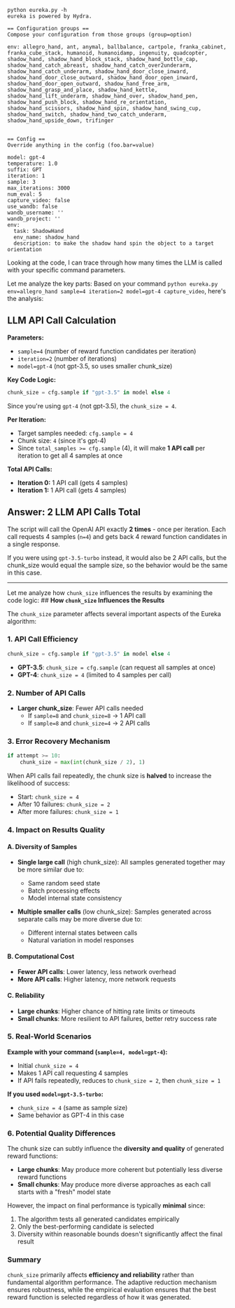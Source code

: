```commandline
python eureka.py -h
eureka is powered by Hydra.

== Configuration groups ==
Compose your configuration from those groups (group=option)

env: allegro_hand, ant, anymal, ballbalance, cartpole, franka_cabinet, franka_cube_stack, humanoid, humanoidamp, ingenuity, quadcopter, shadow_hand, shadow_hand_block_stack, shadow_hand_bottle_cap, shadow_hand_catch_abreast, shadow_hand_catch_over2underarm, shadow_hand_catch_underarm, shadow_hand_door_close_inward, shadow_hand_door_close_outward, shadow_hand_door_open_inward, shadow_hand_door_open_outward, shadow_hand_free_arm, shadow_hand_grasp_and_place, shadow_hand_kettle, shadow_hand_lift_underarm, shadow_hand_over, shadow_hand_pen, shadow_hand_push_block, shadow_hand_re_orientation, shadow_hand_scissors, shadow_hand_spin, shadow_hand_swing_cup, shadow_hand_switch, shadow_hand_two_catch_underarm, shadow_hand_upside_down, trifinger


== Config ==
Override anything in the config (foo.bar=value)

model: gpt-4
temperature: 1.0
suffix: GPT
iteration: 1
sample: 3
max_iterations: 3000
num_eval: 5
capture_video: false
use_wandb: false
wandb_username: ''
wandb_project: ''
env:
  task: ShadowHand
  env_name: shadow_hand
  description: to make the shadow hand spin the object to a target orientation

```

Looking at the code, I can trace through how many times the LLM is called with your specific command parameters.

Let me analyze the key parts: Based on your command `python eureka.py env=allegro_hand sample=4 iteration=2 model=gpt-4 capture_video`, here's the analysis:

## **LLM API Call Calculation**

**Parameters:**
- `sample=4` (number of reward function candidates per iteration)
- `iteration=2` (number of iterations)
- `model=gpt-4` (not gpt-3.5, so uses smaller chunk_size)

**Key Code Logic:**
```python
chunk_size = cfg.sample if "gpt-3.5" in model else 4
```

Since you're using `gpt-4` (not gpt-3.5), the `chunk_size = 4`.

**Per Iteration:**
- Target samples needed: `cfg.sample = 4`
- Chunk size: `4` (since it's gpt-4)
- Since `total_samples >= cfg.sample` (4), it will make **1 API call** per iteration to get all 4 samples at once

**Total API Calls:**
- **Iteration 0:** 1 API call (gets 4 samples)
- **Iteration 1:** 1 API call (gets 4 samples)

## **Answer: 2 LLM API Calls Total**

The script will call the OpenAI API exactly **2 times** - once per iteration. Each call requests 4 samples (`n=4`) and gets back 4 reward function candidates in a single response.

If you were using `gpt-3.5-turbo` instead, it would also be 2 API calls, but the chunk_size would equal the sample size, so the behavior would be the same in this case.



---

Let me analyze how `chunk_size` influences the results by examining the code logic: ## **How `chunk_size` Influences the Results**

The `chunk_size` parameter affects several important aspects of the Eureka algorithm:

### **1. API Call Efficiency**
```python
chunk_size = cfg.sample if "gpt-3.5" in model else 4
```

- **GPT-3.5**: `chunk_size = cfg.sample` (can request all samples at once)
- **GPT-4**: `chunk_size = 4` (limited to 4 samples per call)

### **2. Number of API Calls**
- **Larger chunk_size**: Fewer API calls needed
  - If `sample=8` and `chunk_size=8` → 1 API call
  - If `sample=8` and `chunk_size=4` → 2 API calls

### **3. Error Recovery Mechanism**
```python
if attempt >= 10:
    chunk_size = max(int(chunk_size / 2), 1)
```

When API calls fail repeatedly, the chunk size is **halved** to increase the likelihood of success:
- Start: `chunk_size = 4`
- After 10 failures: `chunk_size = 2`
- After more failures: `chunk_size = 1`

### **4. Impact on Results Quality**

#### **A. Diversity of Samples**
- **Single large call** (high chunk_size): All samples generated together may be more similar due to:
  - Same random seed state
  - Batch processing effects
  - Model internal state consistency

- **Multiple smaller calls** (low chunk_size): Samples generated across separate calls may be more diverse due to:
  - Different internal states between calls
  - Natural variation in model responses

#### **B. Computational Cost**
- **Fewer API calls**: Lower latency, less network overhead
- **More API calls**: Higher latency, more network requests

#### **C. Reliability**
- **Large chunks**: Higher chance of hitting rate limits or timeouts
- **Small chunks**: More resilient to API failures, better retry success rate

### **5. Real-World Scenarios**

**Example with your command (`sample=4, model=gpt-4`):**
- Initial `chunk_size = 4`
- Makes 1 API call requesting 4 samples
- If API fails repeatedly, reduces to `chunk_size = 2`, then `chunk_size = 1`

**If you used `model=gpt-3.5-turbo`:**
- `chunk_size = 4` (same as sample size)
- Same behavior as GPT-4 in this case

### **6. Potential Quality Differences**

The chunk size can subtly influence the **diversity and quality** of generated reward functions:

- **Large chunks**: May produce more coherent but potentially less diverse reward functions
- **Small chunks**: May produce more diverse approaches as each call starts with a "fresh" model state

However, the impact on final performance is typically **minimal** since:
1. The algorithm tests all generated candidates empirically
2. Only the best-performing candidate is selected
3. Diversity within reasonable bounds doesn't significantly affect the final result

### **Summary**
`chunk_size` primarily affects **efficiency and reliability** rather than fundamental algorithm performance. The adaptive reduction mechanism ensures robustness, while the empirical evaluation ensures that the best reward function is selected regardless of how it was generated.

